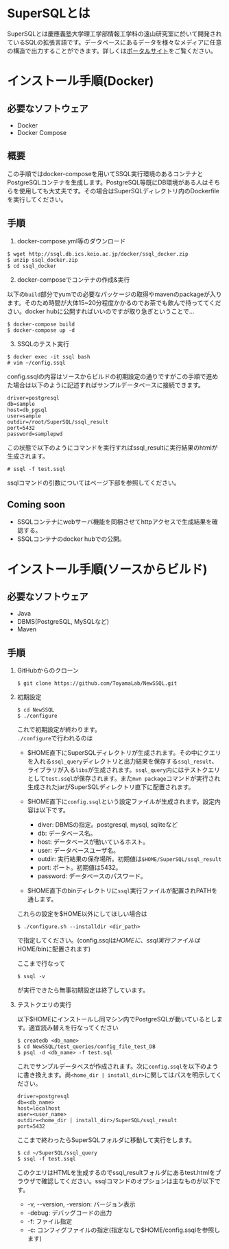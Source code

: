 # SuperSQLとは

SuperSQLとは慶應義塾大学理工学部情報工学科の遠山研究室に於いて開発されているSQLの拡張言語です。データベースにあるデータを様々なメディアに任意の構造で出力することができます。詳しくは[ポータルサイト][1]をご覧ください。

# インストール手順(Docker)

## 必要なソフトウェア
- Docker
- Docker Compose

## 概要
この手順ではdocker-composeを用いてSSQL実行環境のあるコンテナとPostgreSQLコンテナを生成します。PostgreSQL等既にDB環境がある人はそちらを使用しても大丈夫です。その場合はSuperSQLディレクトリ内のDockerfileを実行してください。

## 手順
1. docker-compose.yml等のダウンロード

```
$ wget http://ssql.db.ics.keio.ac.jp/docker/ssql_docker.zip
$ unzip ssql_docker.zip
$ cd ssql_docker
```

2. docker-composeでコンテナの作成&実行

以下の`build`部分でyumでの必要なパッケージの取得やmavenのpackageが入ります。そのため時間が大体15~20分程度かかるのでお茶でも飲んで待っててください。docker hubに公開すればいいのですが取り急ぎということで…
```
$ docker-compose build
$ docker-compose up -d
```

3. SSQLのテスト実行

```
$ docker exec -it ssql bash
# vim ~/config.ssql
```

config.ssqlの内容はソースからビルドの初期設定の通りですがこの手順で進めた場合は以下のように記述すればサンプルデータベースに接続できます。
```
driver=postgresql
db=sample
host=db_pgsql
user=sample
outdir=/root/SuperSQL/ssql_result
port=5432
password=samplepwd
```
この状態で以下のようにコマンドを実行すればssql_resultに実行結果のhtmlが生成されます。
```
# ssql -f test.ssql
```
ssqlコマンドの引数についてはページ下部を参照してください。


## Coming soon
- SSQLコンテナにwebサーバ機能を同梱させてhttpアクセスで生成結果を確認する。
- SSQLコンテナのdocker hubでの公開。


# インストール手順(ソースからビルド)

## 必要なソフトウェア
- Java
- DBMS(PostgreSQL, MySQLなど)
- Maven

## 手順
1. GitHubからのクローン

    `$ git clone https://github.com/ToyamaLab/NewSSQL.git`

2. 初期設定

    ```
    $ cd NewSSQL
    $ ./configure
    ```
    これで初期設定が終わります。\
    `./configure`で行われるのは
    - $HOME直下にSuperSQLディレクトリが生成されます。その中にクエリを入れる`ssql_query`ディレクトリと出力結果を保存する`ssql_result`、ライブラリが入る`libs`が生成されます。`ssql_query`内にはテストクエリとして`test.ssql`が保存されます。また`mvn package`コマンドが実行され生成されたjarがSuperSQLディレクトリ直下に配置されます。
    - $HOME直下に`config.ssql`という設定ファイルが生成されます。設定内容は以下です。
        
        - diver: DBMSの指定。postgresql, mysql, sqliteなど 
        - db: データベース名。
        - host: データベースが動いているホスト。
        - user: データベースユーザ名。
        - outdir: 実行結果の保存場所。初期値は`$HOME/SuperSQL/ssql_result`
        - port: ポート。初期値は5432。
        - password: データベースのパスワード。

    - $HOME直下のbinディレクトリに`ssql`実行ファイルが配置されPATHを通します。

    これらの設定を$HOME以外にしてほしい場合は
    
    `$ ./configure.sh --installdir <dir_path>`
    
    で指定してください。(config.ssqlは$HOMEに、ssql実行ファイルは$HOME/binに配置されます)

    ここまで行なって
    
    `$ ssql -v`

    が実行できたら無事初期設定は終了しています。

3. テストクエリの実行
    
    以下$HOMEにインストールし同マシン内でPostgreSQLが動いているとします。適宜読み替えを行なってください
    ```
    $ createdb <db_name>
    $ cd NewSSQL/test_queries/config_file_test_DB
    $ psql -d <db_name> -f test.sql
    ```

    これでサンプルデータベスが作成されます。次に`config.ssql`を以下のように書き換えます。尚`<home_dir | install_dir>`に関してはパスを明示してください。
    ```
    driver=postgresql
    db=<db_name>
    host=localhost
    user=<user_name>
    outdir=<home_dir | install_dir>/SuperSQL/ssql_result
    port=5432
    ```
    ここまで終わったらSuperSQLフォルダに移動して実行をします。
    ```
    $ cd ~/SuperSQL/ssql_query
    $ ssql -f test.ssql
    ```
    このクエリはHTMLを生成するのでssql_resultフォルダにあるtest.htmlをブラウザで確認してください。ssqlコマンドのオプションは主なものが以下です。

    - -v, --version, -version: バージョン表示
    - -debug: デバッグコードの出力
    - -f: ファイル指定
    - -c: コンフィグファイルの指定(指定なしで$HOME/config.ssqlを参照します)



[1]:http://ssql.db.ics.keio.ac.jp/